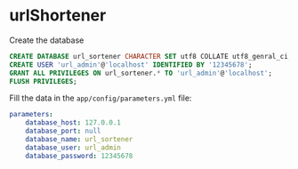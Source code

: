 # urlShortener

Create the database

```sql
CREATE DATABASE url_sortener CHARACTER SET utf8 COLLATE utf8_genral_ci;
CREATE USER 'url_admin'@'localhost' IDENTIFIED BY '12345678';
GRANT ALL PRIVILEGES ON url_sortener.* TO 'url_admin'@'localhost';
FLUSH PRIVILEGES;
```

Fill the data in the `app/config/parameters.yml` file:

```yaml
parameters:
    database_host: 127.0.0.1
    database_port: null
    database_name: url_sortener
    database_user: url_admin
    database_password: 12345678
```

